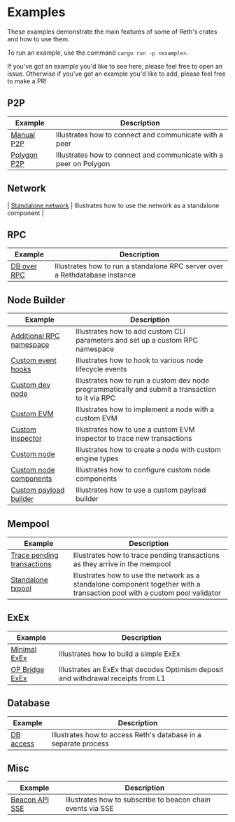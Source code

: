 # Examples

These examples demonstrate the main features of some of Reth's crates and how to use them.

To run an example, use the command `cargo run -p <example>`.

If you've got an example you'd like to see here, please feel free to open an
issue. Otherwise if you've got an example you'd like to add, please feel free
to make a PR!

## P2P

| Example                     | Description                                                       |
| --------------------------- | ----------------------------------------------------------------- |
| [Manual P2P](./manual-p2p)  | Illustrates how to connect and communicate with a peer            |
| [Polygon P2P](./manual-p2p) | Illustrates how to connect and communicate with a peer on Polygon |

## Network

| [Standalone network](./network.rs) | Illustrates how to use the network as a standalone component |

## RPC

| Example                 | Description                                                                 |
| ----------------------- | --------------------------------------------------------------------------- |
| [DB over RPC](./rpc-db) | Illustrates how to run a standalone RPC server over a Rethdatabase instance |

## Node Builder

| Example                                                       | Description                                                                                      |
| ------------------------------------------------------------- | ------------------------------------------------------------------------------------------------ |
| [Additional RPC namespace](./additional-rpc-namespace-in-cli) | Illustrates how to add custom CLI parameters and set up a custom RPC namespace                   |
| [Custom event hooks](./cli-extension-event-hooks)             | Illustrates how to hook to various node lifecycle events                                         |
| [Custom dev node](./custom-dev-node)                          | Illustrates how to run a custom dev node programmatically and submit a transaction to it via RPC |
| [Custom EVM](./custom-evm)                                    | Illustrates how to implement a node with a custom EVM                                            |
| [Custom inspector](./custom-inspector)                        | Illustrates how to use a custom EVM inspector to trace new transactions                          |
| [Custom node](./custom-node)                                  | Illustrates how to create a node with custom engine types                                        |
| [Custom node components](./custom-node-components)            | Illustrates how to configure custom node components                                              |
| [Custom payload builder](./custom-payload-builder)            | Illustrates how to use a custom payload builder                                                  |

## Mempool

| Example                                               | Description                                                                                                                |
| ----------------------------------------------------- | -------------------------------------------------------------------------------------------------------------------------- |
| [Trace pending transactions](./trace-transaction-cli) | Illustrates how to trace pending transactions as they arrive in the mempool                                                |
| [Standalone txpool](./network-txpool.rs)              | Illustrates how to use the network as a standalone component together with a transaction pool with a custom pool validator |

## ExEx

| Example                            | Description                                                                       |
| ---------------------------------- | --------------------------------------------------------------------------------- |
| [Minimal ExEx](./exex/minimal)     | Illustrates how to build a simple ExEx                                            |
| [OP Bridge ExEx](./exex/op-bridge) | Illustrates an ExEx that decodes Optimism deposit and withdrawal receipts from L1 |

## Database

| Example                     | Description                                                     |
| --------------------------- | --------------------------------------------------------------- |
| [DB access](./db-access.rs) | Illustrates how to access Reth's database in a separate process |

## Misc

| Example                            | Description                                                 |
| ---------------------------------- | ----------------------------------------------------------- |
| [Beacon API SSE](./beacon-api-sse) | Illustrates how to subscribe to beacon chain events via SSE |
